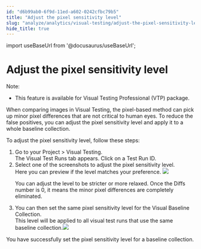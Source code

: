 ```yaml
---
id: "d6b99ab0-6f9d-11ed-a602-0242cfbc79b5"
title: "Adjust the pixel sensitivity level"
slug: "analyze/analytics/visual-testing/adjust-the-pixel-sensitivity-level"
hide_title: true
---
```

import useBaseUrl from '@docusaurus/useBaseUrl';


# <a id="task-7595" class="anchor_top_offset"/><a id="ariaid-title1" class="anchor_top_offset"/>Adjust the pixel sensitivity level

<section xmlns="http://www.w3.org/1999/xhtml" className="section context"><div className="note note note_note anchor_top_offset" id="task-7595__note-1356"><span className="note__title">Note:</span> <ul className="ul"><li className="li">This feature is available for <span className="ph">Visual Testing Professional (VTP)</span> package.</li></ul></div><p className="p">When comparing images in <span className="ph">Visual Testing</span>, the pixel-based method can pick up minor pixel differences that are not critical to human eyes. To reduce the false positives, you can adjust the pixel sensitivity level and apply it to a whole baseline collection.</p><p className="p">To adjust the pixel sensitivity level, follow these steps:</p></section> 
<ol xmlns="http://www.w3.org/1999/xhtml" className="ol steps"><li className="li step stepexpand"><span className="ph cmd">Go to your <span className="ph uicontrol">Project</span> &gt; <span className="ph uicontrol">Visual Testing</span>.</span><div className="itemgroup stepresult">The <span className="ph uicontrol">Visual Test Runs</span> tab appears. Click on a Test Run ID.</div></li><li className="li step stepexpand"><span className="ph cmd">Select one of the screenshots to adjust the pixel sensitivity level.</span><div className="itemgroup stepresult">Here you can preview if the level matches your preference. <img className="image" width={850} src={useBaseUrl("/d6c07880-6f9d-11ed-a602-0242cfbc79b5.png")} /><p className="p">You can adjust the level to be stricter or more relaxed. Once the <span className="ph uicontrol">Diffs</span> number is 0, it means  the minor pixel  differences are completely eliminated.</p></div></li><li className="li step stepexpand"><span className="ph cmd">You can then set the same pixel sensitivity level for the <span className="ph uicontrol">Visual Baseline Collection</span>.</span><div className="itemgroup stepresult">This level will be applied to all visual test runs that use the same baseline collection.<img className="image" width={850} src={useBaseUrl("/d6cbea30-6f9d-11ed-a602-0242cfbc79b5.png")} /></div></li></ol> 
<section xmlns="http://www.w3.org/1999/xhtml" className="section result">You have successfully set the pixel sensitivity level for a baseline collection.</section> 
